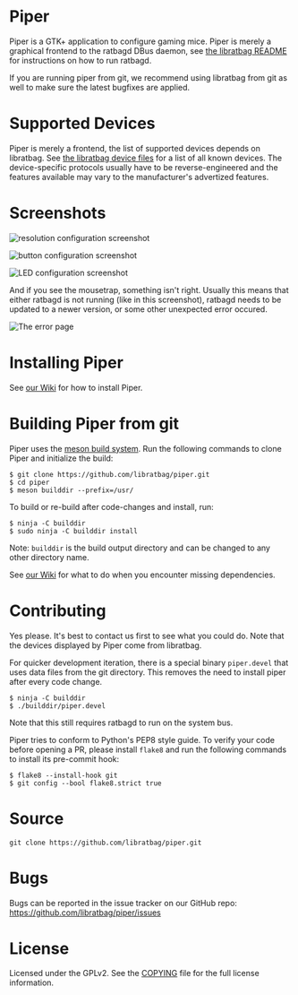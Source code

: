 Piper
=====

Piper is a GTK+ application to configure gaming mice. Piper is merely a
graphical frontend to the ratbagd DBus daemon, see [the libratbag
README](https://github.com/libratbag/libratbag/blob/master/README.md#running-ratbagd-as-dbus-activated-systemd-service)
for instructions on how to run ratbagd.

If you are running piper from git, we recommend using libratbag from git
as well to make sure the latest bugfixes are applied.

Supported Devices
=================
Piper is merely a frontend, the list of supported devices depends on
libratbag. See [the libratbag device
files](https://github.com/libratbag/libratbag/tree/master/data/devices) for
a list of all known devices.  The device-specific protocols usually have to
be reverse-engineered and the features available may vary to the
manufacturer's advertized features.

Screenshots
===========

![resolution configuration screenshot](https://github.com/libratbag/piper/blob/wiki/screenshots/piper-resolutionpage.png)

![button configuration screenshot](https://github.com/libratbag/piper/blob/wiki/screenshots/piper-buttonpage.png)

![LED configuration screenshot](https://github.com/libratbag/piper/blob/wiki/screenshots/piper-ledpage.png)

And if you see the mousetrap, something isn't right. Usually this means that
either ratbagd is not running (like in this screenshot), ratbagd needs to be
updated to a newer version, or some other unexpected error occured.

![The error page](https://github.com/libratbag/piper/blob/wiki/screenshots/piper-errorpage.png)

Installing Piper
================

See [our Wiki](https://github.com/libratbag/piper/wiki/Installation) for how to install Piper.

Building Piper from git
=======================

Piper uses the [meson build system](http://mesonbuild.com/). Run the following
commands to clone Piper and initialize the build:

```
$ git clone https://github.com/libratbag/piper.git
$ cd piper
$ meson builddir --prefix=/usr/
```

To build or re-build after code-changes and install, run:

```
$ ninja -C builddir
$ sudo ninja -C builddir install
```

Note: `builddir` is the build output directory and can be changed to any other
directory name.

See [our Wiki](https://github.com/libratbag/piper/wiki/Installation) for what
to do when you encounter missing dependencies.

Contributing
============

Yes please. It's best to contact us first to see what you could do. Note that
the devices displayed by Piper come from libratbag.

For quicker development iteration, there is a special binary `piper.devel`
that uses data files from the git directory. This removes the need to
install piper after every code change.
```
$ ninja -C builddir
$ ./builddir/piper.devel
```
Note that this still requires ratbagd to run on the system bus.

Piper tries to conform to Python's PEP8 style guide. To verify your code before
opening a PR, please install `flake8` and run the following commands to install
its pre-commit hook:

```
$ flake8 --install-hook git
$ git config --bool flake8.strict true
```

Source
======

`git clone https://github.com/libratbag/piper.git`

Bugs
====

Bugs can be reported in the issue tracker on our GitHub repo:
https://github.com/libratbag/piper/issues

License
=======

Licensed under the GPLv2. See the
[COPYING](https://github.com/libratbag/piper/blob/master/COPYING) file for the
full license information.
